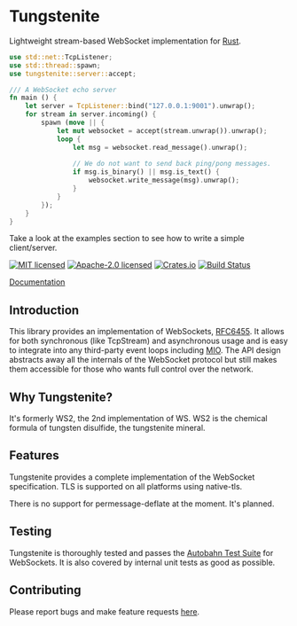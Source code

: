 # Tungstenite

Lightweight stream-based WebSocket implementation for [Rust](https://www.rust-lang.org/).

```rust
use std::net::TcpListener;
use std::thread::spawn;
use tungstenite::server::accept;

/// A WebSocket echo server
fn main () {
    let server = TcpListener::bind("127.0.0.1:9001").unwrap();
    for stream in server.incoming() {
        spawn (move || {
            let mut websocket = accept(stream.unwrap()).unwrap();
            loop {
                let msg = websocket.read_message().unwrap();
    
                // We do not want to send back ping/pong messages.
                if msg.is_binary() || msg.is_text() {
                    websocket.write_message(msg).unwrap();
                }
            }
        });
    }
}
```

Take a look at the examples section to see how to write a simple client/server.

[![MIT licensed](https://img.shields.io/badge/License-MIT-blue.svg)](./LICENSE-MIT)
[![Apache-2.0 licensed](https://img.shields.io/badge/License-Apache%202.0-blue.svg)](./LICENSE-APACHE)
[![Crates.io](https://img.shields.io/crates/v/tungstenite.svg?maxAge=2592000)](https://crates.io/crates/tungstenite)
[![Build Status](https://travis-ci.org/snapview/tungstenite-rs.svg?branch=master)](https://travis-ci.org/snapview/tungstenite-rs)

[Documentation](https://docs.rs/tungstenite)

Introduction
------------
This library provides an implementation of WebSockets,
[RFC6455](https://tools.ietf.org/html/rfc6455). It allows for both synchronous (like TcpStream)
and asynchronous usage and is easy to integrate into any third-party event loops including
[MIO](https://github.com/tokio-rs/mio). The API design abstracts away all the internals of the
WebSocket protocol but still makes them accessible for those who wants full control over the
network.

Why Tungstenite?
----------------

It's formerly WS2, the 2nd implementation of WS. WS2 is the chemical formula of
tungsten disulfide, the tungstenite mineral.

Features
--------

Tungstenite provides a complete implementation of the WebSocket specification.
TLS is supported on all platforms using native-tls.

There is no support for permessage-deflate at the moment. It's planned.

Testing
-------

Tungstenite is thoroughly tested and passes the [Autobahn Test Suite](https://crossbar.io/autobahn/) for
WebSockets. It is also covered by internal unit tests as good as possible.

Contributing
------------

Please report bugs and make feature requests [here](https://github.com/snapview/tungstenite-rs/issues).
